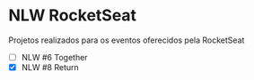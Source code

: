 # NLW RocketSeat

Projetos realizados para os eventos oferecidos pela RocketSeat

- [ ] NLW #6 Together
- [x] NLW #8 Return